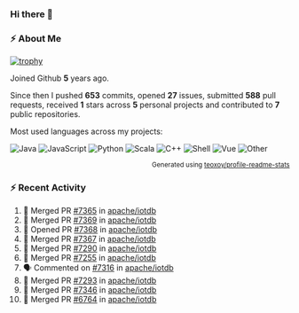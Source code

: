 ### Hi there 👋

### :zap: About Me

[![trophy](https://github-profile-trophy.vercel.app/?username=HTHou&theme=onedark)](https://github.com/ryo-ma/github-profile-trophy)
   
Joined Github **5** years ago.

Since then I pushed **653** commits, opened **27** issues, submitted **588** pull requests, received **1** stars across **5** personal projects and contributed to **7** public repositories.

Most used languages across my projects:

![Java](https://img.shields.io/static/v1?style=flat-square&label=%E2%A0%80&color=555&labelColor=%23b07219&message=Java%EF%B8%B194.4%25)
![JavaScript](https://img.shields.io/static/v1?style=flat-square&label=%E2%A0%80&color=555&labelColor=%23f1e05a&message=JavaScript%EF%B8%B11.4%25)
![Python](https://img.shields.io/static/v1?style=flat-square&label=%E2%A0%80&color=555&labelColor=%233572A5&message=Python%EF%B8%B10.7%25)
![Scala](https://img.shields.io/static/v1?style=flat-square&label=%E2%A0%80&color=555&labelColor=%23c22d40&message=Scala%EF%B8%B10.6%25)
![C++](https://img.shields.io/static/v1?style=flat-square&label=%E2%A0%80&color=555&labelColor=%23f34b7d&message=C%2B%2B%EF%B8%B10.6%25)
![Shell](https://img.shields.io/static/v1?style=flat-square&label=%E2%A0%80&color=555&labelColor=%2389e051&message=Shell%EF%B8%B10.4%25)
![Vue](https://img.shields.io/static/v1?style=flat-square&label=%E2%A0%80&color=555&labelColor=%2341b883&message=Vue%EF%B8%B10.3%25)
![Other](https://img.shields.io/static/v1?style=flat-square&label=%E2%A0%80&color=555&labelColor=%23ededed&message=Other%EF%B8%B11.2%25)

<p align="right"><sub>Generated using <a href="https://github.com/marketplace/actions/profile-readme-stats">teoxoy/profile-readme-stats</a></sub></p>


<!--![](https://github.com/HTHou/HTHou/blob/output/github-contribution-grid-snake.svg)-->

<!--![Haonan Hou's github stats](https://github-readme-stats.vercel.app/api?username=HTHou&count_private=true&show_icons=true&theme=onedark)-->

<!--![Haonan Hou's wakatime stats](https://github-readme-stats.vercel.app/api/wakatime?username=HTHou&layout=compact&theme=onedark)-->

<!--![Top Langs](https://github-readme-stats.vercel.app/api/top-langs/?username=HTHou&theme=onedark&layout=compact)-->

### :zap: Recent Activity
<!--START_SECTION:activity-->
1. 🎉 Merged PR [#7365](https://github.com/apache/iotdb/pull/7365) in [apache/iotdb](https://github.com/apache/iotdb)
2. 🎉 Merged PR [#7369](https://github.com/apache/iotdb/pull/7369) in [apache/iotdb](https://github.com/apache/iotdb)
3. 💪 Opened PR [#7368](https://github.com/apache/iotdb/pull/7368) in [apache/iotdb](https://github.com/apache/iotdb)
4. 🎉 Merged PR [#7367](https://github.com/apache/iotdb/pull/7367) in [apache/iotdb](https://github.com/apache/iotdb)
5. 🎉 Merged PR [#7290](https://github.com/apache/iotdb/pull/7290) in [apache/iotdb](https://github.com/apache/iotdb)
6. 🎉 Merged PR [#7255](https://github.com/apache/iotdb/pull/7255) in [apache/iotdb](https://github.com/apache/iotdb)
7. 🗣 Commented on [#7316](https://github.com/apache/iotdb/issues/7316) in [apache/iotdb](https://github.com/apache/iotdb)
8. 🎉 Merged PR [#7293](https://github.com/apache/iotdb/pull/7293) in [apache/iotdb](https://github.com/apache/iotdb)
9. 🎉 Merged PR [#7346](https://github.com/apache/iotdb/pull/7346) in [apache/iotdb](https://github.com/apache/iotdb)
10. 🎉 Merged PR [#6764](https://github.com/apache/iotdb/pull/6764) in [apache/iotdb](https://github.com/apache/iotdb)
<!--END_SECTION:activity-->

<!--
**HTHou/HTHou** is a ✨ _special_ ✨ repository because its `README.md` (this file) appears on your GitHub profile.

Here are some ideas to get you started:

- 🔭 I’m currently working on ...
- 🌱 I’m currently learning ...
- 👯 I’m looking to collaborate on ...
- 🤔 I’m looking for help with ...
- 💬 Ask me about ...
- 📫 How to reach me: ...
- 😄 Pronouns: ...
- ⚡ Fun fact: ...
-->
